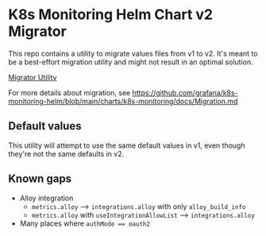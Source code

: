 # K8s Monitoring Helm Chart v2 Migrator

This repo contains a utility to migrate values files from v1 to v2. It's meant to be a best-effort migration utility and
might not result in an optimal solution.

[Migrator Utility](https://grafana.github.io/k8s-monitoring-helm-migrator)

For more details about migration, see https://github.com/grafana/k8s-monitoring-helm/blob/main/charts/k8s-monitoring/docs/Migration.md

## Default values

This utility will attempt to use the same default values in v1, even though they're not the same defaults in v2.

## Known gaps

* Alloy integration
  * `metrics.alloy` --> `integrations.alloy` with only `alloy_build_info`
  * `metrics.alloy` with `useIntegrationAllowList` --> `integrations.alloy`
* Many places where `authMode == oauth2`
